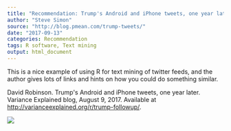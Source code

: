 ```yaml
---
title: "Recommendation: Trump's Android and iPhone tweets, one year later"
author: "Steve Simon"
source: "http://blog.pmean.com/trump-tweets/"
date: "2017-09-13"
categories: Recommendation
tags: R software, Text mining
output: html_document
---
```


This is a nice example of using R for text mining of twitter feeds, and
the author gives lots of links and hints on how you could do something
similar.

<!---More--->

David Robinson. Trump's Android and iPhone tweets, one year later.
Variance Explained blog, August 9, 2017. Available at
<http://varianceexplained.org/r/trump-followup/>.

![](http://www.pmean.com/images/images/17/trump-tweets01.png)




